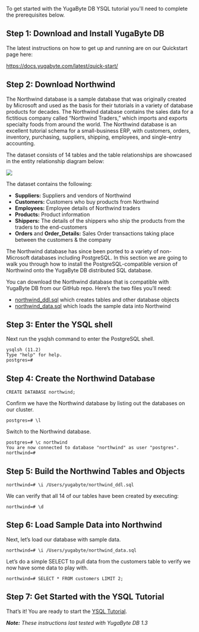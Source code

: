 To get started with the YugaByte DB YSQL tutorial you'll need to complete the prerequisites below.

## Step 1: Download and Install YugaByte DB

The latest instructions on how to get up and running are on our Quickstart page here:

https://docs.yugabyte.com/latest/quick-start/

## Step 2: Download Northwind

The Northwind database is a sample database that was originally created by Microsoft and used as the basis for their tutorials in a variety of database products for decades. The Northwind database contains the sales data for a fictitious company called “Northwind Traders,” which imports and exports specialty foods from around the world.  The Northwind database is an excellent tutorial schema for a small-business ERP, with customers, orders, inventory, purchasing, suppliers, shipping, employees, and single-entry accounting. 

The dataset consists of 14 tables and the table relationships are showcased in the entity relationship diagram below:

![](https://static.packt-cdn.com/products/9781782170907/graphics/0907EN_02_09.jpg)

The dataset contains the following:

* **Suppliers:** Suppliers and vendors of Northwind
* **Customers:** Customers who buy products from Northwind
* **Employees:** Employee details of Northwind traders
* **Products:** Product information
* **Shippers:** The details of the shippers who ship the products from the traders to the end-customers
* **Orders** and **Order_Details:** Sales Order transactions taking place between the customers & the company

The Northwind database has since been ported to a variety of non-Microsoft databases including PostgreSQL. In this section we are going to walk you through how to install the PostgreSQL-compatible version of Northwind onto the YugaByte DB distributed SQL database.

You can download the Northwind database that is compatible with YugaByte DB from our GitHub repo. Here’s the two files you’ll need:

* [northwind_ddl.sql](https://raw.githubusercontent.com/YugaByte/yugabyte-db/master/sample/northwind_ddl.sql) which creates tables and other database objects
* [northwind_data.sql](https://raw.githubusercontent.com/YugaByte/yugabyte-db/master/sample/northwind_data.sql) which loads the sample data into Northwind

## Step 3: Enter the YSQL shell

Next run the ysqlsh command to enter the PostgreSQL shell.

```$ ./bin/ysqlsh  --echo-queries
ysqlsh (11.2)
Type "help" for help.
postgres=#
```

## Step 4: Create the Northwind Database

```
CREATE DATABASE northwind;
```

Confirm we have the Northwind database by listing out the databases on our cluster.

```
postgres=# \l
```

Switch to the Northwind database.

```
postgres=# \c northwind
You are now connected to database "northwind" as user "postgres".
northwind=# 
```

## Step 5: Build the Northwind Tables and Objects

```
northwind=# \i /Users/yugabyte/northwind_ddl.sql
```
We can verify that all 14 of our tables have been created by executing:

```
northwind=# \d
```

## Step 6: Load Sample Data into Northwind

Next, let’s load our database with sample data.

```
northwind=# \i /Users/yugabyte/northwind_data.sql
```

Let’s do a simple SELECT to pull data from the customers table to verify we now have some data to play with.

```
northwind=# SELECT * FROM customers LIMIT 2;
```

## Step 7: Get Started with the YSQL Tutorial

That’s it! You are ready to start the [YSQL Tutorial](https://github.com/YugaByte/yugabyte-db/wiki/YSQL-Tutorial:-Fundamentals).

_**Note:** These instructions last tested with YugaByte DB 1.3_